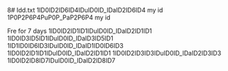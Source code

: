 8# Idd.txt
1ID0ID2ID6ID4IDuID0ID_IDaID2ID6ID4 my id
1P0P2P6P4PuP0P_PaP2P6P4 my id


Fre for 7 days
1ID0ID2ID1ID1IDuID0ID_IDaID2ID1ID1
1ID0ID3ID5ID1IDuID0ID_IDaID3ID5ID1
1ID1ID0ID6ID3IDuID0ID_IDaID1ID0ID6ID3
1ID0ID2ID1ID1IDuID0ID_IDaID2ID1ID1
1ID0ID2ID3ID3IDuID0ID_IDaID2ID3ID3
1ID0ID2ID8ID7IDuID0ID_IDaID2ID8ID7

